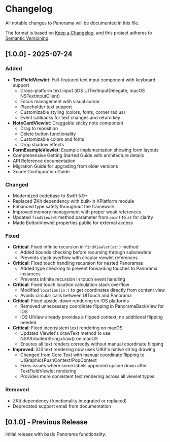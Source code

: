 # Changelog

All notable changes to Panorama will be documented in this file.

The format is based on [Keep a Changelog](https://keepachangelog.com/en/1.0.0/),
and this project adheres to [Semantic Versioning](https://semver.org/spec/v2.0.0.html).

## [1.0.0] - 2025-07-24

### Added
- **TextFieldViewlet**: Full-featured text input component with keyboard support
  - Cross-platform text input (iOS UITextInputDelegate, macOS NSTextInputClient)
  - Focus management with visual cursor
  - Placeholder text support
  - Customizable styling (colors, fonts, corner radius)
  - Event callbacks for text changes and return key
- **NoteCardViewlet**: Draggable sticky note component
  - Drag to reposition
  - Delete button functionality
  - Customizable colors and fonts
  - Drop shadow effects
- **FormExampleViewlet**: Example implementation showing form layouts
- Comprehensive Getting Started Guide with architecture details
- API Reference documentation
- Migration Guide for upgrading from older versions
- Xcode Configuration Guide

### Changed
- Modernized codebase to Swift 5.9+
- Replaced ZKit dependency with built-in XPlatform module
- Enhanced type safety throughout the framework
- Improved memory management with proper weak references
- Updated `findViewlet` method parameter from `point` to `at` for clarity
- Made ButtonViewlet properties public for external access

### Fixed
- **Critical**: Fixed infinite recursion in `findViewlet(at:)` method
  - Added bounds checking before recursing through subviewlets
  - Prevents stack overflow with circular viewlet references
- **Critical**: Fixed touch handling recursion for nested Panoramas
  - Added type checking to prevent forwarding touches to Panorama instances
  - Prevents infinite recursion in touch event handling
- **Critical**: Fixed touch location calculation stack overflow
  - Modified `location(in:)` to get coordinates directly from content view
  - Avoids circular calls between UITouch and Panorama
- **Critical**: Fixed upside-down rendering on iOS platforms
  - Removed unnecessary coordinate flipping in PanoramaBackView for iOS
  - iOS UIView already provides a flipped context, no additional flipping needed
- **Critical**: Fixed inconsistent text rendering on macOS
  - Updated Viewlet's drawText method to use NSAttributedString.draw() on macOS
  - Ensures all text renders correctly without manual coordinate flipping
- **Improved**: iOS text rendering now uses UIKit's native string drawing
  - Changed from Core Text with manual coordinate flipping to UIGraphicsPushContext/PopContext
  - Fixes issues where some labels appeared upside down after TextFieldViewlet rendering
  - Provides more consistent text rendering across all viewlet types

### Removed
- ZKit dependency (functionality integrated or replaced)
- Deprecated support email from documentation

## [0.1.0] - Previous Release

Initial release with basic Panorama functionality.